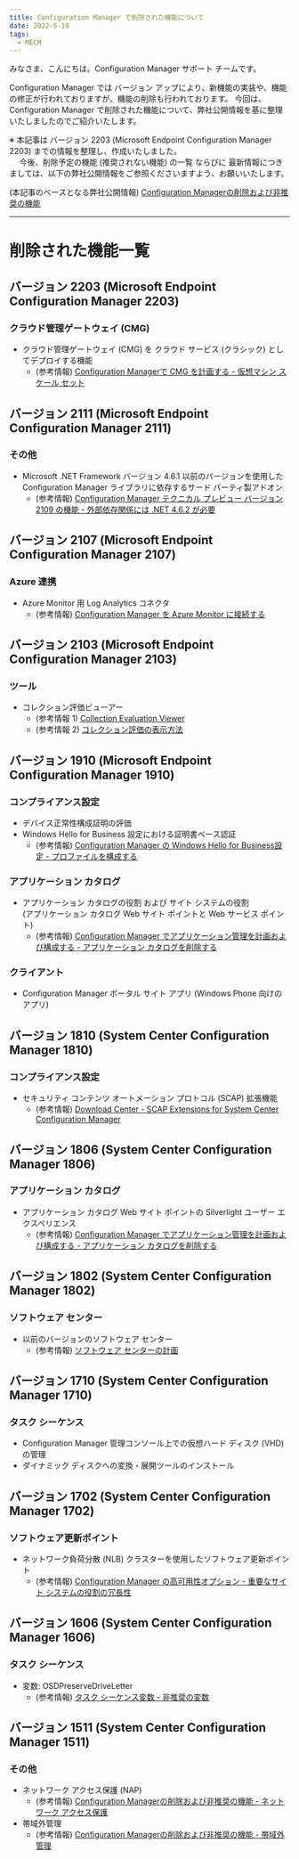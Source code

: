 ```yaml
---
title: Configuration Manager で削除された機能について
date: 2022-5-19
tags:
  - MECM
---
```


みなさま、こんにちは。Configuration Manager サポート チームです。  

Configuration Manager では バージョン アップにより、新機能の実装や、機能の修正が行われておりますが、機能の削除も行われております。
今回は、Configuration Manager で削除された機能について、弊社公開情報を基に整理いたしましたのでご紹介いたします。

※ 本記事は バージョン 2203 (Microsoft Endpoint Configuration Manager 2203) までの情報を整理し、作成いたしました。  
　 今後、削除予定の機能 (推奨されない機能) の一覧 ならびに 最新情報につきましては、以下の弊社公開情報をご参照くださいますよう、お願いいたします。

(本記事のベースとなる弊社公開情報) [Configuration Managerの削除および非推奨の機能](https://docs.microsoft.com/ja-jp/mem/configmgr/core/plan-design/changes/deprecated/removed-and-deprecated-cmfeatures)

---

# 削除された機能一覧

## バージョン 2203 (Microsoft Endpoint Configuration Manager 2203)

### クラウド管理ゲートウェイ (CMG)

- クラウド管理ゲートウェイ (CMG) を クラウド サービス (クラシック) としてデプロイする機能
  - (参考情報) [Configuration Managerで CMG を計画する - 仮想マシン スケール セット](https://docs.microsoft.com/ja-jp/mem/configmgr/core/clients/manage/cmg/plan-cloud-management-gateway#virtual-machine-scale-sets)
  
## バージョン 2111 (Microsoft Endpoint Configuration Manager 2111)

### その他

- Microsoft .NET Framework バージョン 4.6.1 以前のバージョンを使用した Configuration Manager ライブラリに依存するサード パーティ製アドオン
  - (参考情報) [Configuration Manager テクニカル プレビュー バージョン 2109 の機能 - 外部依存関係には .NET 4.6.2 が必要](https://docs.microsoft.com/ja-jp/mem/configmgr/core/get-started/2021/technical-preview-2109#bkmk_dotnetsdk)

## バージョン 2107 (Microsoft Endpoint Configuration Manager 2107)

### Azure 連携

- Azure Monitor 用 Log Analytics コネクタ
  - (参考情報) [Configuration Manager を Azure Monitor に接続する](https://docs.microsoft.com/ja-jp/azure/azure-monitor/logs/collect-sccm)

## バージョン 2103 (Microsoft Endpoint Configuration Manager 2103)

### ツール

- コレクション評価ビューアー
  - (参考情報 1) [Collection Evaluation Viewer](https://docs.microsoft.com/ja-jp/mem/configmgr/core/support/ceviewer)
  - (参考情報 2) [コレクション評価の表示方法](https://docs.microsoft.com/ja-jp/mem/configmgr/core/clients/manage/collections/collection-evaluation-view)

## バージョン 1910 (Microsoft Endpoint Configuration Manager 1910)

### コンプライアンス設定

- デバイス正常性構成証明の評価
- Windows Hello for Business 設定における証明書ベース認証
  - (参考情報) [Configuration Manager の Windows Hello for Business設定 - プロファイルを構成する](https://docs.microsoft.com/ja-jp/mem/configmgr/protect/deploy-use/windows-hello-for-business-settings#configure-a-profile)

### アプリケーション カタログ

- アプリケーション カタログの役割 および サイト システムの役割  
  (アプリケーション カタログ Web サイト ポイントと Web サービス ポイント)
  - (参考情報) [Configuration Manager でアプリケーション管理を計画および構成する - アプリケーション カタログを削除する](https://docs.microsoft.com/ja-jp/mem/configmgr/apps/plan-design/plan-for-and-configure-application-management#remove-the-application-catalog)

### クライアント

- Configuration Manager ポータル サイト アプリ (Windows Phone 向けのアプリ)

## バージョン 1810 (System Center Configuration Manager 1810)

### コンプライアンス設定

- セキュリティ コンテンツ オートメーション プロトコル (SCAP) 拡張機能
  - (参考情報) [Download Center - SCAP Extensions for System Center Configuration Manager](https://www.microsoft.com/en-us/download/details.aspx?id=48741)

## バージョン 1806 (System Center Configuration Manager 1806)

### アプリケーション カタログ

- アプリケーション カタログ Web サイト ポイントの Silverlight ユーザー エクスペリエンス
  - (参考情報) [Configuration Manager でアプリケーション管理を計画および構成する - アプリケーション カタログを削除する](https://docs.microsoft.com/ja-jp/mem/configmgr/apps/plan-design/plan-for-and-configure-application-management#remove-the-application-catalog)

## バージョン 1802 (System Center Configuration Manager 1802)

### ソフトウェア センター

- 以前のバージョンのソフトウェア センター
  - (参考情報) [ソフトウェア センターの計画](https://docs.microsoft.com/ja-jp/mem/configmgr/apps/plan-design/plan-for-software-center)

## バージョン 1710 (System Center Configuration Manager 1710)

### タスク シーケンス

- Configuration Manager 管理コンソール上での仮想ハード ディスク (VHD) の管理
- ダイナミック ディスクへの変換・展開ツールのインストール

## バージョン 1702 (System Center Configuration Manager 1702)

### ソフトウェア更新ポイント

- ネットワーク負荷分散 (NLB) クラスターを使用したソフトウェア更新ポイント
  - (参考情報) [Configuration Manager の高可用性オプション - 重要なサイト システムの役割の冗長性](https://docs.microsoft.com/ja-jp/mem/configmgr/core/servers/deploy/configure/high-availability-options#redundancy-for-important-site-system-roles)

## バージョン 1606 (System Center Configuration Manager 1606)

### タスク シーケンス

- 変数: OSDPreserveDriveLetter
  - (参考情報) [タスク シーケンス変数 - 非推奨の変数](https://docs.microsoft.com/ja-jp/mem/configmgr/osd/understand/task-sequence-variables#osdpreservedriveletter)

## バージョン 1511 (System Center Configuration Manager 1511)

### その他

- ネットワーク アクセス保護 (NAP)
  - (参考情報) [Configuration Managerの削除および非推奨の機能 - ネットワーク アクセス保護](https://docs.microsoft.com/ja-jp/mem/configmgr/core/plan-design/changes/deprecated/removed-and-deprecated-cmfeatures#network-access-protection)
- 帯域外管理
  - (参考情報) [Configuration Managerの削除および非推奨の機能 - 帯域外管理](https://docs.microsoft.com/ja-jp/mem/configmgr/core/plan-design/changes/deprecated/removed-and-deprecated-cmfeatures#out-of-band-management)
